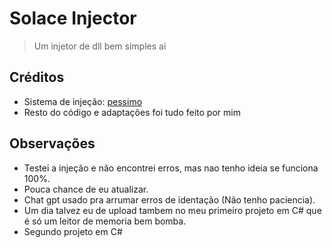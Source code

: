 # Solace Injector

> Um injetor de dll bem simples ai

## Créditos

- Sistema de injeção: [pessimo](https://github.com/pessimo)  
- Resto do código e adaptações foi tudo feito por mim

## Observações

- Testei a injeção e não encontrei erros, mas nao tenho ideia se funciona 100%.
- Pouca chance de eu atualizar.
- Chat gpt usado pra arrumar erros de identação (Não tenho paciencia).
- Um dia talvez eu de upload tambem no meu primeiro projeto em C# que é só um leitor de memoria bem bomba.
- Segundo projeto em C#

